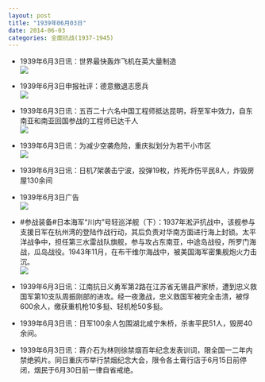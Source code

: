 ```yaml
---
layout: post
title: "1939年06月03日"
date: 2014-06-03
categories: 全面抗战(1937-1945)
---
```


<meta name="referrer" content="no-referrer" />

- 1939年6月3日讯：世界最快轰炸飞机在英大量制造 <br/><img src="https://ww1.sinaimg.cn/large/aca367d8jw1eh19w7mf9oj203609cjrz.jpg" />

- 1939年6月3日申报社评：德意撤退志愿兵 <br/><img src="https://ww4.sinaimg.cn/large/aca367d8jw1eh1857gk61j20on14aqq6.jpg" />

- 1939年6月3日讯：五百二十六名中国工程师抵达昆明，将至军中效力，自东南亚和南亚回国参战的工程师已达千人 <br/><img src="https://ww1.sinaimg.cn/large/aca367d8jw1eh16fkvi31j206y078mxx.jpg" />

- 1939年6月3日讯：为减少空袭危险，重庆拟划分为若干小市区 <br/><img src="https://ww2.sinaimg.cn/large/aca367d8jw1eh0xqbnx52j209g0dk40l.jpg" />

- 1939年6月3日讯：日机7架袭击宁波，投弹19枚，炸死炸伤平民8人，炸毁房屋130余间 

- 1939年6月3日广告 <br/><img src="https://ww1.sinaimg.cn/large/aca367d8jw1eh0qslaf3qj20k00gutdo.jpg" />

- #参战装备#日本海军“川内”号轻巡洋舰（下）：1937年淞沪抗战中，该舰参与支援日军在杭州湾的登陆作战行动，其后负责对华南方面进行海上封锁。太平洋战争中，担任第三水雷战队旗舰，参与攻占东南亚，中途岛战役，所罗门海战，瓜岛战役。1943年11月，在布干维尔海战中，被美国海军密集舰炮火力击沉。 <br/><img src="https://ww2.sinaimg.cn/large/aca367d8jw1eh0p2g3ccyj20se10snaf.jpg" />

- 1939年6月3日讯：江南抗日义勇军第2路在江苏省无锡县严家桥，遭到忠义救国军第10支队周振刚部的进攻。经一夜激战，忠义救国军被完全击溃，被俘600余人，缴获重机枪10多挺、轻机枪50多挺。 

- 1939年6月3日讯：日军100余人包围湖北咸宁朱桥，杀害平民51人，毁房40余间。 

- 1939年6月3日讯：蒋介石为林则徐禁烟百年纪念发表训词，限全国一二年内禁绝鸦片。同日重庆市举行禁烟纪念大会，限令各土膏行店于6月15日前停闭，烟民于6月30日前一律自省戒绝。 

